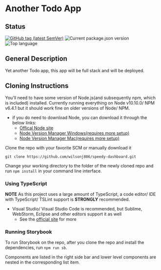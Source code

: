 # Another Todo App

## Status

[![GitHub tag (latest SemVer)](https://img.shields.io/github/tag/wilsonj806/another-todo.svg)](https://github.com/wilsonj806/another-todo)
![Current package.json version](https://img.shields.io/github/package-json/v/wilsonj806/another-todo.svg?label=current%20version)
![Top language](https://img.shields.io/github/languages/top/wilsonj806/another-todo.svg)

## General Description
Yet another Todo app, this app will be full stack and will be deployed.

## Cloning Instructions

You'll need to have some version of Node.js(and subsequently npm, which is included) installed. Currently running everything on Node v10.10.0/ NPM v6.4.1 but it should work fine on older versions of Node/ NPM.
- if you do need to download Node, you can download it through the below links:
  - [Offical Node site](https://nodejs.org/en/download/)
  - [Node Version Manager Windows(requires more setup)](https://github.com/coreybutler/nvm-windows)
  - [Node Version Manager Mac(requires more setup)](https://github.com/creationix/nvm)

Clone the repo with your favorite SCM or manually download it
  ```
  git clone https://github.com/wilsonj806/speedy-dashboard.git
  ```

Change your working directory to the folder of the newly cloned repo and run ```npm install``` in your command line interface.

### Using TypeScript

**NOTE** As this project uses a large amount of TypeScript, a code editor/ IDE with TypeScript/ TSLint support is **STRONGLY** recommended.
- Visual Studio/ Visual Studio Code is recommended, but Sublime, WebStorm, Eclipse and other editors support it as well
  - See the [official site](https://www.typescriptlang.org/index.html#download-links) for more

### Running Storybook

To run Storybook on the repo, after you clone the repo and install the dependencies, run ```npm run sb```.

Components are listed in the right side bar and lower level components are nested in the corresponding list item.